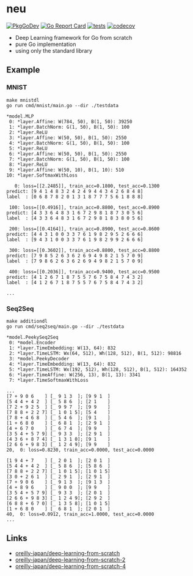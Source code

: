 # neu

[![PkgGoDev](https://pkg.go.dev/badge/github.com/itsubaki/neu)](https://pkg.go.dev/github.com/itsubaki/neu)
[![Go Report Card](https://goreportcard.com/badge/github.com/itsubaki/neu?style=flat-square)](https://goreportcard.com/report/github.com/itsubaki/neu)
[![tests](https://github.com/itsubaki/neu/workflows/tests/badge.svg?branch=main)](https://github.com/itsubaki/neu/actions)
[![codecov](https://codecov.io/gh/itsubaki/neu/branch/main/graph/badge.svg?token=KMJ2GUC1FJ)](https://codecov.io/gh/itsubaki/neu)

- Deep Learning framework for Go from scratch
- pure Go implementation
- using only the standard library

## Example

### MNIST

```shell
make mnistdl
go run cmd/mnist/main.go --dir ./testdata
```

```shell
*model.MLP
 0: *layer.Affine: W(784, 50), B(1, 50): 39250
 1: *layer.BatchNorm: G(1, 50), B(1, 50): 100
 2: *layer.ReLU
 3: *layer.Affine: W(50, 50), B(1, 50): 2550
 4: *layer.BatchNorm: G(1, 50), B(1, 50): 100
 5: *layer.ReLU
 6: *layer.Affine: W(50, 50), B(1, 50): 2550
 7: *layer.BatchNorm: G(1, 50), B(1, 50): 100
 8: *layer.ReLU
 9: *layer.Affine: W(50, 10), B(1, 10): 510
10: *layer.SoftmaxWithLoss

   0: loss=[[2.2485]], train_acc=0.1800, test_acc=0.1300
predict: [9 4 1 4 8 3 2 4 2 4 9 4 4 3 4 2 6 8 4 8]
label  : [0 6 8 7 8 2 0 1 3 1 8 7 7 7 5 6 1 8 8 8]

 100: loss=[[0.4916]], train_acc=0.8800, test_acc=0.8900
predict: [4 3 3 6 4 8 3 1 6 7 2 9 8 1 8 7 3 0 5 6]
label  : [4 3 3 6 4 8 3 1 6 7 2 9 8 1 8 3 8 0 5 6]

 200: loss=[[0.4164]], train_acc=0.8900, test_acc=0.8600
predict: [4 4 3 1 0 0 3 3 7 6 1 9 8 2 9 5 2 6 6 6]
label  : [9 4 3 1 0 0 3 3 7 6 1 9 8 2 9 9 2 6 6 6]

 300: loss=[[0.3602]], train_acc=0.8800, test_acc=0.8800
predict: [7 9 8 5 2 6 3 6 2 6 9 4 9 8 2 1 5 7 0 9]
label  : [7 9 8 6 2 6 3 6 2 6 9 4 9 8 2 1 5 7 0 9]

 400: loss=[[0.2036]], train_acc=0.9400, test_acc=0.9500
predict: [4 1 2 6 7 1 8 7 5 5 7 6 7 5 8 4 7 4 3 2]
label  : [4 1 2 6 7 1 8 7 5 5 7 6 7 5 8 4 7 4 3 2]

...
```

### Seq2Seq

```shell
make additiondl
go run cmd/seq2seq/main.go --dir ./testdata
```

```shell
*model.PeekySeq2Seq
 0: *model.Encoder
 1: *layer.TimeEmbedding: W(13, 64): 832
 2: *layer.TimeLSTM: Wx(64, 512), Wh(128, 512), B(1, 512): 98816
 3: *model.PeekyDecoder
 4: *layer.TimeEmbedding: W(13, 64): 832
 5: *layer.TimeLSTM: Wx(192, 512), Wh(128, 512), B(1, 512): 164352
 6: *layer.TimeAffine: W(256, 13), B(1, 13): 3341
 7: *layer.TimeSoftmaxWithLoss

...
[7 + 9 0 6    ] [_ 9 1 3  ]; [9 9 1  ]
[5 4 4 + 4 2  ] [_ 5 8 6  ]; [2 1    ]
[7 2 + 9 2 5  ] [_ 9 9 7  ]; [9 9    ]
[7 8 8 + 2 2 7] [_ 1 0 1 5]; [5 4    ]
[7 8 + 4 6 8  ] [_ 5 4 6  ]; [9 1    ]
[1 + 6 8 0    ] [_ 6 8 1  ]; [2 9 1  ]
[4 + 6 7 0    ] [_ 6 7 4  ]; [9 9    ]
[3 5 4 + 5 7 9] [_ 9 3 3  ]; [2 9 1  ]
[4 3 6 + 8 7 4] [_ 1 3 1 0]; [9 1    ]
[2 6 6 + 9 8 3] [_ 1 2 4 9]; [9 9    ]
20,  0: loss=0.8230, train_acc=0.0000, test_acc=0.0000

[1 9 4 + 7    ] [_ 2 0 1  ]; [2 0 1  ]
[5 4 4 + 4 2  ] [_ 5 8 6  ]; [5 8 6  ]
[7 8 8 + 2 2 7] [_ 1 0 1 5]; [1 0 1 5]
[3 0 + 2 6 1  ] [_ 2 9 1  ]; [2 9 1  ]
[7 + 9 0 6    ] [_ 9 1 3  ]; [9 1 3  ]
[4 + 8 9 6    ] [_ 9 0 0  ]; [9 9    ]
[3 5 4 + 5 7 9] [_ 9 3 3  ]; [2 0 1  ]
[2 6 6 + 9 8 3] [_ 1 2 4 9]; [2 9 2  ]
[6 8 8 + 6 7 0] [_ 1 3 5 8]; [1 0 1 5]
[1 + 6 8 0    ] [_ 6 8 1  ]; [2 0 1  ]
40,  0: loss=0.0912, train_acc=1.0000, test_acc=0.0000
...
```

## Links

- [oreilly-japan/deep-learning-from-scratch](https://github.com/oreilly-japan/deep-learning-from-scratch)
- [oreilly-japan/deep-learning-from-scratch-2](https://github.com/oreilly-japan/deep-learning-from-scratch-2)
- [oreilly-japan/deep-learning-from-scratch-4](https://github.com/oreilly-japan/deep-learning-from-scratch-4)
